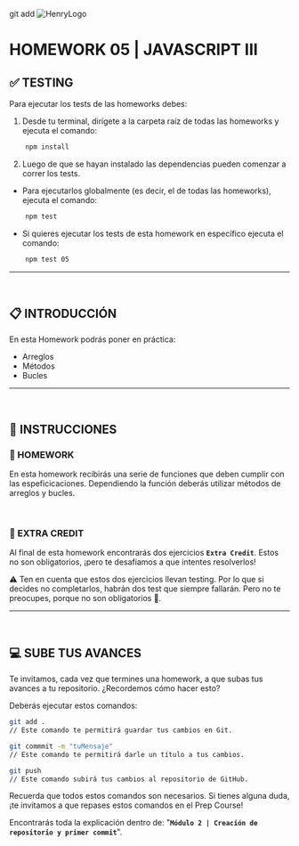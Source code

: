 git add ![HenryLogo](../Assets//logoBannerHenry.png)

# **HOMEWORK 05 | JAVASCRIPT III**

## **✅ TESTING**

Para ejecutar los tests de las homeworks debes:

1. Desde tu terminal, dirígete a la carpeta raíz de todas las homeworks y ejecuta el comando:

```bash
    npm install
```

2. Luego de que se hayan instalado las dependencias pueden comenzar a correr los tests.

-  Para ejecutarlos globalmente (es decir, el de todas las homeworks), ejecuta el comando:

```bash
    npm test
```

-  Si quieres ejecutar los tests de esta homework en específico ejecuta el comando:

```bash
    npm test 05
```

---

</br >

## **📋 INTRODUCCIÓN**

En esta Homework podrás poner en práctica:

-  Arreglos
-  Métodos
-  Bucles

---

</br >

## **📌 INSTRUCCIONES**

### **📍 HOMEWORK**

En esta homework recibirás una serie de funciones que deben cumplir con las espeficicaciones. Dependiendo la función deberás utilizar métodos de arreglos y bucles.

</br >

### **📍 EXTRA CREDIT**

Al final de esta homework encontrarás dos ejercicios **`Extra Credit`**. Estos no son obligatorios, ¡pero te desafiamos a que intentes resolverlos!

⚠️ Ten en cuenta que estos dos ejercicios llevan testing. Por lo que si decides no completarlos, habrán dos test que siempre fallarán. Pero no te preocupes, porque no son obligatorios 🙂.

---

</br >

## **💻 SUBE TUS AVANCES**

Te invitamos, cada vez que termines una homework, a que subas tus avances a tu repositorio. ¿Recordemos cómo hacer esto?

Deberás ejecutar estos comandos:

```bash
git add .
// Este comando te permitirá guardar tus cambios en Git.

git commmit -m "tuMensaje"
// Este comando te permitirá darle un título a tus cambios.

git push
// Este comando subirá tus cambios al repositorio de GitHub.
```

Recuerda que todos estos comandos son necesarios. Si tienes alguna duda, ¡te invitamos a que repases estos comandos en el Prep Course!

Encontrarás toda la explicación dentro de: "**`Módulo 2 | Creación de repositorio y primer commit`**".

